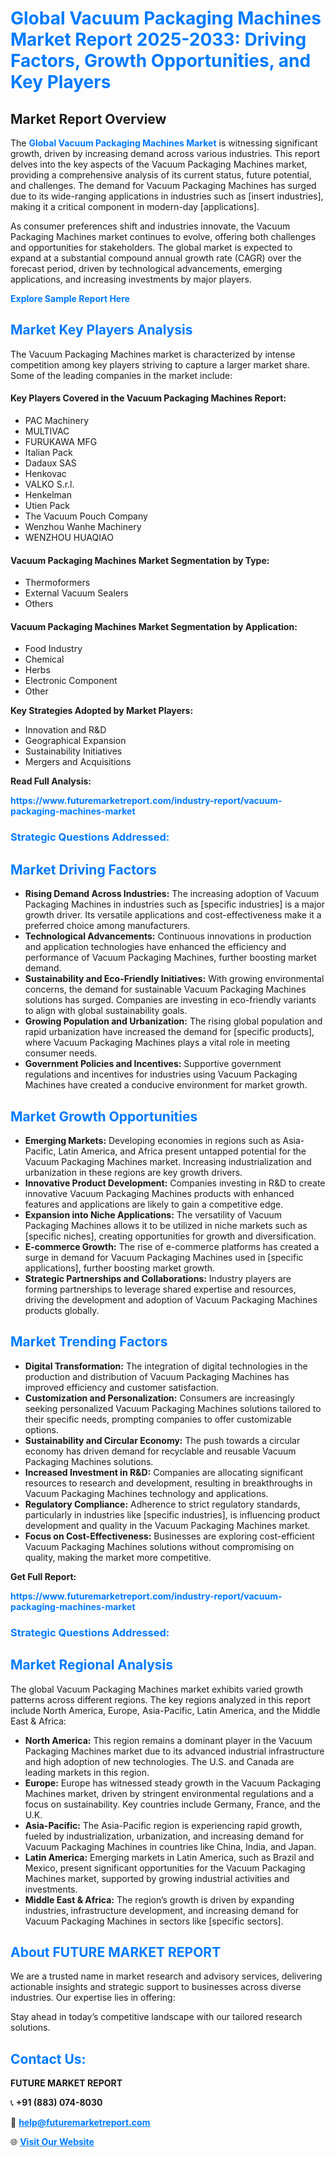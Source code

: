 <h1 style="color: #007BFF;">Global Vacuum Packaging Machines Market Report 2025-2033: Driving Factors, Growth Opportunities, and Key Players</h1>

<section id="overview">
<h2>Market Report Overview</h2>
<p>The <a href="https://www.futuremarketreport.com/industry-report/vacuum-packaging-machines-market" style="color: #007BFF; text-decoration: none;"><strong>Global Vacuum Packaging Machines Market</strong></a> is witnessing significant growth, driven by increasing demand across various industries. This report delves into the key aspects of the Vacuum Packaging Machines market, providing a comprehensive analysis of its current status, future potential, and challenges. The demand for Vacuum Packaging Machines has surged due to its wide-ranging applications in industries such as [insert industries], making it a critical component in modern-day [applications].</p>
<p>As consumer preferences shift and industries innovate, the Vacuum Packaging Machines market continues to evolve, offering both challenges and opportunities for stakeholders. The global market is expected to expand at a substantial compound annual growth rate (CAGR) over the forecast period, driven by technological advancements, emerging applications, and increasing investments by major players.</p>
</section>

<section id="overview">
<p><a href="https://www.futuremarketreport.com/request-sample/reportId=58470" style="color: #007BFF; text-decoration: none;"><strong>Explore Sample Report Here</strong></a></p>
</section>

<section id="key-players">
<h2 style="color: #007BFF;">Market Key Players Analysis</h2>
<p>The Vacuum Packaging Machines market is characterized by intense competition among key players striving to capture a larger market share. Some of the leading companies in the market include:</p>
<h4>Key Players Covered in the Vacuum Packaging Machines Report:</h4>
<ul><li>PAC Machinery</li><li>MULTIVAC</li><li>FURUKAWA MFG</li><li>Italian Pack</li><li>Dadaux SAS</li><li>Henkovac</li><li>VALKO S.r.l.</li><li>Henkelman</li><li>Utien Pack</li><li>The Vacuum Pouch Company</li><li>Wenzhou Wanhe Machinery</li><li>WENZHOU HUAQIAO</li></ul>
<h4>Vacuum Packaging Machines Market Segmentation by Type:</h4>
<ul><li>Thermoformers</li><li>External Vacuum Sealers</li><li>Others</li></ul>

<h4>Vacuum Packaging Machines Market Segmentation by Application:</h4>
<ul><li>Food Industry</li><li>Chemical</li><li>Herbs</li><li>Electronic Component</li><li>Other</li></ul>
<p><strong>Key Strategies Adopted by Market Players:</strong></p>
<ul>
<li>Innovation and R&D</li>
<li>Geographical Expansion</li>
<li>Sustainability Initiatives</li>
<li>Mergers and Acquisitions</li>
</ul>
</section>

<section>
<p><strong>Read Full Analysis: </strong></p><a href="https://www.futuremarketreport.com/industry-report/vacuum-packaging-machines-market" style="color: #007BFF; text-decoration: none;"><strong>https://www.futuremarketreport.com/industry-report/vacuum-packaging-machines-market</strong></a>
<h3 style="color: #007BFF;">Strategic Questions Addressed:</h3>
</section>

<section id="driving-factors">
<h2 style="color: #007BFF;">Market Driving Factors</h2>
<ul>
<li><strong>Rising Demand Across Industries:</strong> The increasing adoption of Vacuum Packaging Machines in industries such as [specific industries] is a major growth driver. Its versatile applications and cost-effectiveness make it a preferred choice among manufacturers.</li>
<li><strong>Technological Advancements:</strong> Continuous innovations in production and application technologies have enhanced the efficiency and performance of Vacuum Packaging Machines, further boosting market demand.</li>
<li><strong>Sustainability and Eco-Friendly Initiatives:</strong> With growing environmental concerns, the demand for sustainable Vacuum Packaging Machines solutions has surged. Companies are investing in eco-friendly variants to align with global sustainability goals.</li>
<li><strong>Growing Population and Urbanization:</strong> The rising global population and rapid urbanization have increased the demand for [specific products], where Vacuum Packaging Machines plays a vital role in meeting consumer needs.</li>
<li><strong>Government Policies and Incentives:</strong> Supportive government regulations and incentives for industries using Vacuum Packaging Machines have created a conducive environment for market growth.</li>
</ul>
</section>

<section id="growth-opportunities">
<h2 style="color: #007BFF;">Market Growth Opportunities</h2>
<ul>
<li><strong>Emerging Markets:</strong> Developing economies in regions such as Asia-Pacific, Latin America, and Africa present untapped potential for the Vacuum Packaging Machines market. Increasing industrialization and urbanization in these regions are key growth drivers.</li>
<li><strong>Innovative Product Development:</strong> Companies investing in R&D to create innovative Vacuum Packaging Machines products with enhanced features and applications are likely to gain a competitive edge.</li>
<li><strong>Expansion into Niche Applications:</strong> The versatility of Vacuum Packaging Machines allows it to be utilized in niche markets such as [specific niches], creating opportunities for growth and diversification.</li>
<li><strong>E-commerce Growth:</strong> The rise of e-commerce platforms has created a surge in demand for Vacuum Packaging Machines used in [specific applications], further boosting market growth.</li>
<li><strong>Strategic Partnerships and Collaborations:</strong> Industry players are forming partnerships to leverage shared expertise and resources, driving the development and adoption of Vacuum Packaging Machines products globally.</li>
</ul>
</section>

<section id="trending-factors">
<h2 style="color: #007BFF;">Market Trending Factors</h2>
<ul>
<li><strong>Digital Transformation:</strong> The integration of digital technologies in the production and distribution of Vacuum Packaging Machines has improved efficiency and customer satisfaction.</li>
<li><strong>Customization and Personalization:</strong> Consumers are increasingly seeking personalized Vacuum Packaging Machines solutions tailored to their specific needs, prompting companies to offer customizable options.</li>
<li><strong>Sustainability and Circular Economy:</strong> The push towards a circular economy has driven demand for recyclable and reusable Vacuum Packaging Machines solutions.</li>
<li><strong>Increased Investment in R&D:</strong> Companies are allocating significant resources to research and development, resulting in breakthroughs in Vacuum Packaging Machines technology and applications.</li>
<li><strong>Regulatory Compliance:</strong> Adherence to strict regulatory standards, particularly in industries like [specific industries], is influencing product development and quality in the Vacuum Packaging Machines market.</li>
<li><strong>Focus on Cost-Effectiveness:</strong> Businesses are exploring cost-efficient Vacuum Packaging Machines solutions without compromising on quality, making the market more competitive.</li>
</ul>
</section>

<section>
<p><strong>Get Full Report: </strong></p><a href="https://www.futuremarketreport.com/industry-report/vacuum-packaging-machines-market" style="color: #007BFF; text-decoration: none;"><strong>https://www.futuremarketreport.com/industry-report/vacuum-packaging-machines-market</strong></a>
<h3 style="color: #007BFF;">Strategic Questions Addressed:</h3>
</section>


<section id="regional-analysis">
<h2 style="color: #007BFF;">Market Regional Analysis</h2>
<p>The global Vacuum Packaging Machines market exhibits varied growth patterns across different regions. The key regions analyzed in this report include North America, Europe, Asia-Pacific, Latin America, and the Middle East & Africa:</p>
<ul>
<li><strong>North America:</strong> This region remains a dominant player in the Vacuum Packaging Machines market due to its advanced industrial infrastructure and high adoption of new technologies. The U.S. and Canada are leading markets in this region.</li>
<li><strong>Europe:</strong> Europe has witnessed steady growth in the Vacuum Packaging Machines market, driven by stringent environmental regulations and a focus on sustainability. Key countries include Germany, France, and the U.K.</li>
<li><strong>Asia-Pacific:</strong> The Asia-Pacific region is experiencing rapid growth, fueled by industrialization, urbanization, and increasing demand for Vacuum Packaging Machines in countries like China, India, and Japan.</li>
<li><strong>Latin America:</strong> Emerging markets in Latin America, such as Brazil and Mexico, present significant opportunities for the Vacuum Packaging Machines market, supported by growing industrial activities and investments.</li>
<li><strong>Middle East & Africa:</strong> The region’s growth is driven by expanding industries, infrastructure development, and increasing demand for Vacuum Packaging Machines in sectors like [specific sectors].</li>
</ul>
</section>

<footer>
<h2 style="color: #007BFF;">About FUTURE MARKET REPORT</h2>
<p>We are a trusted name in market research and advisory services, delivering actionable insights and strategic support to businesses across diverse industries. Our expertise lies in offering:</p>

<p>Stay ahead in today’s competitive landscape with our tailored research solutions.</p>

<h2 style="color: #007BFF;">Contact Us:</h2>
<p><strong>FUTURE MARKET REPORT</strong></p>
<p>📞 <strong>+91 (883) 074-8030</strong></p>
<p>📧 <strong><a href="mailto:help@futuremarketreport.com" style="color: #007BFF;">help@futuremarketreport.com</a></strong></p>
<p>🌐 <strong><a href="https://www.futuremarketreport.com/" style="color: #007BFF;">Visit Our Website</a></strong></p>
</footer>